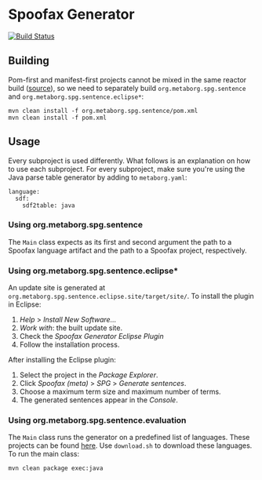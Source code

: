 # Spoofax Generator

[![Build Status](http://buildfarm.metaborg.org/buildStatus/icon?job=metaborg/spg/master)](http://buildfarm.metaborg.org/job/metaborg/job/spg/job/master/)

## Building

Pom-first and manifest-first projects cannot be mixed in the same reactor build ([source](https://goo.gl/akexsK)), so we need to separately build `org.metaborg.spg.sentence` and `org.metaborg.spg.sentence.eclipse*`:

```
mvn clean install -f org.metaborg.spg.sentence/pom.xml
mvn clean install -f pom.xml
```
## Usage

Every subproject is used differently. What follows is an explanation on how to use each subproject. For every subproject, make sure you're using the Java parse table generator by adding to `metaborg.yaml`:

```
language:
  sdf:
    sdf2table: java
```

### Using org.metaborg.spg.sentence

The `Main` class expects as its first and second argument the path to a Spoofax language artifact and the path to a Spoofax project, respectively.

### Using org.metaborg.spg.sentence.eclipse*

An update site is generated at `org.metaborg.spg.sentence.eclipse.site/target/site/`. To install the plugin in Eclipse:

1. _Help_ > _Install New Software..._
2. _Work with_: the built update site.
3. Check the _Spoofax Generator Eclipse Plugin_
4. Follow the installation process.

After installing the Eclipse plugin:

1. Select the project in the _Package Explorer_.
2. Click _Spoofax (meta)_ > _SPG_ > _Generate sentences_.
3. Choose a maximum term size and maximum number of terms.
4. The generated sentences appear in the _Console_.

### Using org.metaborg.spg.sentence.evaluation

The `Main` class runs the generator on a predefined list of languages. These projects can be found [here](https://github.com/spg-subjects). Use `download.sh` to download these languages. To run the main class:

```
mvn clean package exec:java
```


